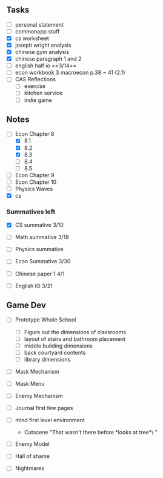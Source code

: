 
## Tasks
- [ ] personal statement
- [ ] commonapp stuff
- [x] cs worksheet
- [x] joseph wright analysis
- [x] chinese gym analysis
- [x] chinese paragraph 1 and 2
- [ ] english half io ==3/14==
- [ ] econ workbook 3 macroecon p.38 ~ 41 (2.1)
- [ ] CAS Reflections
	- [ ] exercise
	- [ ] kitchen service
	- [ ] indie game

## Notes
- [ ] Econ Chapter 8
	- [x] 8.1
	- [x] 8.2
	- [x] 8.3
	- [ ] 8.4
	- [ ] 8.5
- [ ] Econ Chapter 9
- [ ] Econ Chapter 10
- [ ] Physics Waves
- [x] cs

### Summatives left
- [x] CS summative 3/10
- [ ] Math summative 3/18
- [ ] Physics summative
- [ ] Econ Summative 3/30
- [ ] Chinese paper 1 4/1
- [ ] English IO 3/21


## Game Dev
- [ ] Prototype Whole School
	- [ ] Figure out the dimensions of classrooms
	- [ ] layout of stairs and bathroom placement
	- [ ] middle building dimensions
	- [ ] back courtyard contents
	- [ ] library dimensions
- [ ] Mask Mechanism
- [ ] Mask Menu
- [ ] Enemy Mechanism
- [ ] Journal first few pages
- [ ] mind first level environment
	- Cutscene "That wasn't there before \*looks at tree*\ "
- [ ] Enemy Model
- [ ] Hall of shame
- [ ] Nightmares

